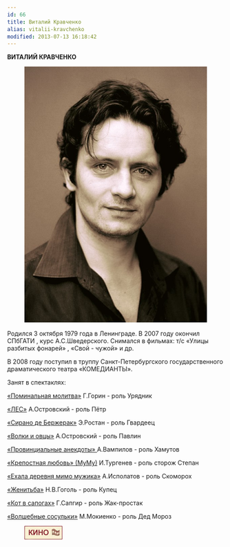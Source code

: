 ```yaml
---
id: 66
title: Виталий Кравченко
alias: vitalii-kravchenko
modified: 2013-07-13 16:18:42
---
```


**ВИТАЛИЙ КРАВЧЕНКО**

<figure><img src="images/stories/random/kravchenko vvv.jpg" /></figure>

Родился 3 октября 1979 года в Ленинграде. В 2007 году окончил СПбГАТИ , курс А.С.Шведерского. Снимался в фильмах: т/с «Улицы разбитых фонарей» , «Свой - чужой» и др.

В 2008 году поступил в труппу Санкт-Петербургского государственного драматического театра «КОМЕДИАНТЫ».

Занят в спектаклях:

<a href="97-pominalnaia-molitva.html">«Поминальная молитва»</a> Г.Горин - роль Урядник

<a href="91-les.html">«ЛЕС»</a> А.Островский - роль Пётр

<a href="60-sirano-de-bergerak.html">«Сирано де Бержерак»</a> Э.Ростан - роль Гвардеец

<a href="42-volki-i-ovci.html">«Волки и овцы»</a> А.Островский - роль Павлин

<a href="71-anekdoti.html">«Провинциальные анекдоты» </a>А.Вампилов - роль Хамутов

<a href="46-mumu.html">«Крепостная любовь» (МуМу)</a> И.Тургенев - роль сторож Степан

<a href="45-exala-derevna-mimo-mushika.html">«Ехала деревня мимо мужика»</a> А.Исполатов - роль Скоморох

<a href="69-genitba.html">«Женитьба»</a> Н.В.Гоголь - роль Купец

<a href="74-kot-v-sapogah.html">«Кот в сапогах»</a> Г.Сапгир - роль Жак-простак

<a href="75-volshebnie-sosulki.html">«Волшебные сосульки»</a> М.Мокиенко - роль Дед Мороз

<figure><a href="http://www.kino-teatr.ru/teatr/acter/m/ros/235283/bio/"><img src="images/stories/random/kino-teatr-88x31.gif" /></a></figure>

